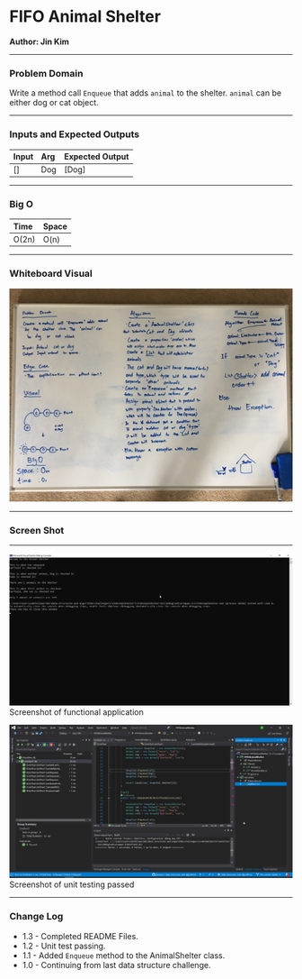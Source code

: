 # **FIFO Animal Shelter**

**Author: Jin Kim**

---

### Problem Domain

Write a method call `Enqueue` that adds `animal` to the shelter. `animal` can be either dog or cat object. 

---

### Inputs and Expected Outputs

| Input | Arg |Expected Output |
| :----------- |:--------- | :----------- |
| []| Dog | [Dog]|

 
 
---

### Big O


| Time | Space |
| :----------- | :----------- |
| O(2n) | O(n) |


---


### Whiteboard Visual
![White Board](../../assets/FIFOAnimalShelter/whiteboard.JPG)


---

### Screen Shot
---
![Application Demo](../../assets/FIFOAnimalShelter/applicatin-running.png)
Screenshot of functional application

![Unit Testing](../../assets/FIFOAnimalShelter/unit-testing.png)
Screenshot of unit testing passed

---
### Change Log
- 1.3 - Completed README Files.  
- 1.2 - Unit test passing.
- 1.1 - Added `Enqueue` method to the AnimalShelter class.
- 1.0 - Continuing from last data structure challenge.

